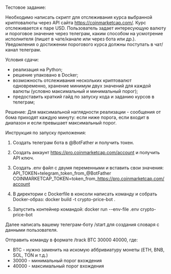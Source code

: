 Тестовое задание:

Необходимо написать скрипт для отслеживания курса выбранной криптовалюты через API сайта https://coinmarketcap.com/.
Курс отслеживается к паре USD.
Пользователь задает интересующую валюту и пороговое значение через телеграм, каким способом на усмотрение исполнителя (пишет в чате/канале или через бота или др.).
Уведомления о достижении порогового курса должны поступать в чат/канал телеграм.
 
Условия сдачи:
- реализация на Python;
- решение упаковано в Docker;
- возможность отслеживания нескольких криптовалют одновременно, хранение минимум двух значений для каждой валюты (условно максимальный и минимальный порог);
- предоставить краткий гайд по запуску кода и заданию курсов в телеграм;

Решение:
Для максимальной наглядности реализации - сообщения от бома приходят каждую минуту: если ниже порога, если входит в диапазон и если превышает максимальный порог.

Инструкция по запуску приложения:
1. Создать телеграм бота в @BotFather и получить токен.
2. Создать аккаунт https://pro.coinmarketcap.com/account и получить API ключ.

3. Создать .env файл с двумя переменными и вставить свои значения:
API_TOKEN=telegram_token_from_@BotFather
COINMARKETCAP_TOKEN=token_from_https://pro.coinmarketcap.com/account

4. В директории с Dockerfile в консоли написать команду и собрать Docker-образ:
docker build -t crypto-price-bot .

5. Запустить контейнер командой:
docker run --env-file .env crypto-price-bot

Далее написать вашему телеграм-боту /start для создания словаря с данными пользователя.

Отправить команду в формате /track BTC 30000 40000, где: 

- BTC - нужно заменить на искомую аббривиатуру монеты (ETH, BNB, SOL, TON и т.д.)
- 30000 - минимальный порог вхождения
- 40000 - максимальный порог вхождения


